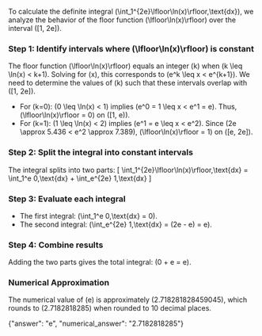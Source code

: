 

To calculate the definite integral \(\int_1^{2e}\lfloor\ln(x)\rfloor\,\text{dx}\), we analyze the behavior of the floor function \(\lfloor\ln(x)\rfloor\) over the interval \([1, 2e]\).

### Step 1: Identify intervals where \(\lfloor\ln(x)\rfloor\) is constant
The floor function \(\lfloor\ln(x)\rfloor\) equals an integer \(k\) when \(k \leq \ln(x) < k+1\). Solving for \(x\), this corresponds to \(e^k \leq x < e^{k+1}\). We need to determine the values of \(k\) such that these intervals overlap with \([1, 2e]\).

- For \(k=0\): \(0 \leq \ln(x) < 1\) implies \(e^0 = 1 \leq x < e^1 = e\). Thus, \(\lfloor\ln(x)\rfloor = 0\) on \([1, e)\).
- For \(k=1\): \(1 \leq \ln(x) < 2\) implies \(e^1 = e \leq x < e^2\). Since \(2e \approx 5.436 < e^2 \approx 7.389\), \(\lfloor\ln(x)\rfloor = 1\) on \([e, 2e]\).

### Step 2: Split the integral into constant intervals
The integral splits into two parts:
\[
\int_1^{2e}\lfloor\ln(x)\rfloor\,\text{dx} = \int_1^e 0\,\text{dx} + \int_e^{2e} 1\,\text{dx}
\]

### Step 3: Evaluate each integral
- The first integral: \(\int_1^e 0\,\text{dx} = 0\).
- The second integral: \(\int_e^{2e} 1\,\text{dx} = (2e - e) = e\).

### Step 4: Combine results
Adding the two parts gives the total integral: \(0 + e = e\).

### Numerical Approximation
The numerical value of \(e\) is approximately \(2.718281828459045\), which rounds to \(2.7182818285\) when rounded to 10 decimal places.

{"answer": "e", "numerical_answer": "2.7182818285"}
